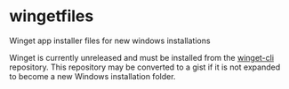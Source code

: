 # wingetfiles
Winget app installer files for new windows installations

Winget is currently unreleased and must be installed from the [winget-cli](https://github.com/microsoft/winget-cli) repository. This repository may be converted to a gist if it is not expanded to become a new Windows installation folder.
